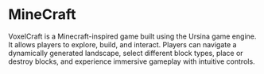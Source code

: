 # MineCraft
VoxelCraft is a Minecraft-inspired game built using the Ursina game engine. It allows players to explore, build, and interact. Players can navigate a dynamically generated landscape, select different block types, place or destroy blocks, and experience immersive gameplay with intuitive controls. 
